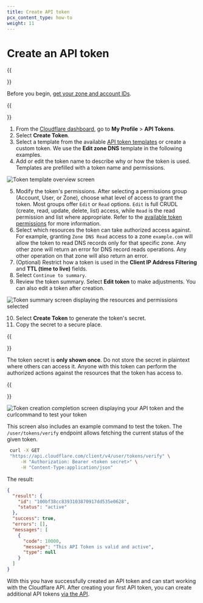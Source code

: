 ```yaml
---
title: Create API token
pcx_content_type: how-to
weight: 11
---
```


# Create an API token

{{<Aside type="note" header="Prerequisite">}}
 
Before you begin, [get your zone and account IDs](/fundamentals/get-started/basic-tasks/find-account-and-zone-ids/).
 
{{</Aside>}}

1. From the [Cloudflare dashboard](https://dash.cloudflare.com/profile/api-tokens), go to **My Profile** > **API Tokens**.
2. Select **Create Token**.
3. Select a template from the available [API token templates](/api/reference/template) or create a custom token. We use the **Edit zone DNS** template in the following examples.
4. Add or edit the token name to describe why or how the token is used. Templates are prefilled with a token name and permissions.

![Token template overview screen](/api/static/template-customize.png)

5. Modify the token's permissions. After selecting a permissions group (Account, User, or Zone), choose what level of access to grant the token. Most groups offer `Edit` or `Read` options. `Edit` is full CRUDL (create, read, update, delete, list) access, while `Read` is the read permission and list where appropriate. Refer to the [available token permissions](/api/reference/permissions) for more information.
6. Select which resources the token can take authorized access against. For example, granting `Zone DNS Read` access to a zone `example.com` will allow the token to read DNS records only for that specific zone. Any other zone will return an error for DNS record reads operations. Any other operation on that zone will also return an error.
7. (Optional) Restrict how a token is used in the **Client IP Address Filtering** and **TTL (time to live)** fields.
8. Select `Continue to summary`.
9. Review the token summary. Select **Edit token** to make adjustments. You can also edit a token after creation.

![Token summary screen displaying the resources and permissions selected](/api/static/token-summary.png)

10. Select **Create Token** to generate the token's secret.
11. Copy the secret to a secure place.

  {{<Aside type="warning" header="Warning">}}
 
  The token secret is **only shown once**. Do not store the secret in plaintext where others can access it. Anyone with this token can perform the authorized actions against the resources that the token has access to.

  {{</Aside>}}

![Token creation completion screen displaying your API token and the `curl`command to test your token](/api/static/token-complete.png)

This screen also includes an example command to test the token. The `/user/tokens/verify` endpoint allows fetching the current status of the given token.

```bash
 curl -X GET 
 "https://api.cloudflare.com/client/v4/user/tokens/verify" \
     -H "Authorization: Bearer <token secret>" \
     -H "Content-Type:application/json"
```

The result:

```json
{
  "result": {
    "id": "100bf38cc8393103870917dd535e0628",
    "status": "active"
  },
  "success": true,
  "errors": [],
  "messages": [
    {
      "code": 10000,
      "message": "This API Token is valid and active",
      "type": null
    }
  ]
}
```

With this you have successfully created an API token and can start working with the Cloudflare API. After creating your first API token, you can create additional API tokens [via the API](/api/how-to/create-via-api).
